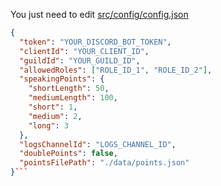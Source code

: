You just need to edit [src/config/config.json](src/config/config.json)

```json
{
  "token": "YOUR_DISCORD_BOT_TOKEN",
  "clientId": "YOUR_CLIENT_ID",
  "guildId": "YOUR_GUILD_ID",
  "allowedRoles": ["ROLE_ID_1", "ROLE_ID_2"],
  "speakingPoints": {
    "shortLength": 50,
    "mediumLength": 100,
    "short": 1,
    "medium": 2,
    "long": 3
  },
  "logsChannelId": "LOGS_CHANNEL_ID",
  "doublePoints": false,
  "pointsFilePath": "./data/points.json"
}```
